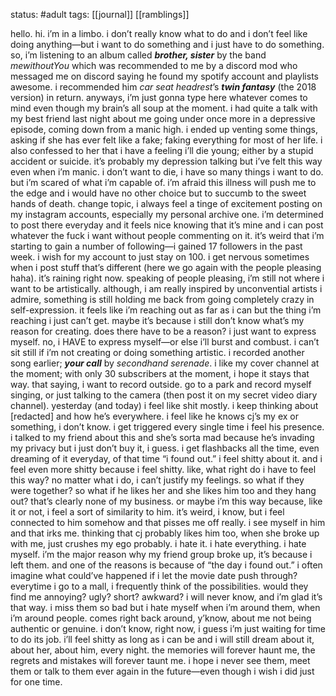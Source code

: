 status: #adult 
tags: [[journal]] [[ramblings]] 

hello. hi. i’m in a limbo. i don’t really know what to do and i don’t feel like doing anything—but i want to do something and i just have to do something. so, i’m listening to an album called ***brother, sister*** by the band *mewithoutYou* which was recommended to me by a discord mod who messaged me on discord saying he found my spotify account and playlists awesome. i recommended him *car seat headrest*’s ***twin fantasy*** (the 2018 version) in return. anyways, i’m just gonna type here whatever comes to mind even though my brain’s all soup at the moment. i had quite a talk with my best friend last night about me going under once more in a depressive episode, coming down from a manic high. i ended up venting some things, asking if she has ever felt like a fake; faking everything for most of her life. i also confessed to her that i have a feeling i’ll die young; either by a stupid accident or suicide. it’s probably my depression talking but i’ve felt this way even when i’m manic. i don’t want to die, i have so many things i want to do. but i’m scared of what i’m capable of. i’m afraid this illness will push me to the edge and i would have no other choice but to succumb to the sweet hands of death. change topic, i always feel a tinge of excitement posting on my instagram accounts, especially my personal archive one. i’m determined to post there everyday and it feels nice knowing that it’s mine and i can post whatever the fuck i want without people commenting on it. it’s weird that i’m starting to gain a number of following—i gained 17 followers in the past week. i wish for my account to just stay on 100. i get nervous sometimes when i post stuff that’s different (here we go again with the people pleasing haha). it’s raining right now. speaking of people pleasing, i’m still not where i want to be artistically. although, i am really inspired by unconvential artists i admire, something is still holding me back from going completely crazy in self-expression. it feels like i’m reaching out as far as i can but the thing i’m reaching i just can’t get. maybe it’s because i still don’t know what’s my reason for creating. does there have to be a reason? i just want to express myself. no, i HAVE to express myself—or else i’ll burst and combust. i can’t sit still if i’m not creating or doing something artistic. i recorded another song earlier; ***your call*** by *secondhand serenade*. i like my cover channel at the moment; with only 30 subscribers at the moment, i hope it stays that way. that saying, i want to record outside. go to a park and record myself singing, or just talking to the camera (then post it on my secret video diary channel). yesterday (and today) i feel like shit mostly. i keep thinking about [redacted] and how he’s everywhere. i feel like he knows cj’s my ex or something, i don’t know. i get triggered every single time i feel his presence. i talked to my friend about this and she’s sorta mad because he’s invading my privacy but i just don’t buy it, i guess. i get flashbacks all the time, even dreaming of it everyday, of that time “i found out.” i feel shitty about it. and i feel even more shitty because i feel shitty. like, what right do i have to feel this way? no matter what i do, i can’t justify my feelings. so what if they were together? so what if he likes her and she likes him too and they hang out? that’s clearly none of my business. or maybe i’m this way because, like it or not, i feel a sort of similarity to him. it’s weird, i know, but i feel connected to him somehow and that pisses me off really. i see myself in him and that irks me. thinking that cj probably likes him too, when she broke up with me, just crushes my ego probably. i hate it. i hate everything. i hate myself. i’m the major reason why my friend group broke up, it’s because i left them. and one of the reasons is because of “the day i found out.” i often imagine what could’ve happened if i let the movie date push through? everytime i go to a mall, i frequently think of the possibilities. would they find me annoying? ugly? short? awkward? i will never know, and i’m glad it’s that way. i miss them so bad but i hate myself when i’m around them, when i’m around people. comes right back around, y’know, about me not being authentic or genuine. i don’t know, right now, i guess i’m just waiting for time to do its job. i’ll feel shitty as long as i can be and i will still dream about it, about her, about him, every night. the memories will forever haunt me, the regrets and mistakes will forever taunt me. i hope i never see them, meet them or talk to them ever again in the future—even though i wish i did just for one time.
